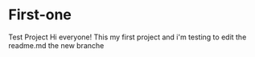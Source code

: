 # First-one
Test Project
Hi everyone!
This my first project and i'm testing to edit the readme.md the new branche 
